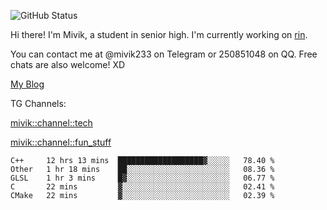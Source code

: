 ![GitHub Status](https://github-readme-stats.vercel.app/api?show_icons=true&username=Mivik)

Hi there! I'm Mivik, a student in senior high. I'm currently working on [rin](https://github.com/Mivik/rin).

You can contact me at @mivik233 on Telegram or 250851048 on QQ. Free chats are also welcome! XD

[My Blog](https://mivik.gitee.io)

TG Channels:

[mivik::channel::tech](https://t.me/mivik_channel_tech/)

[mivik::channel::fun_stuff](https://t.me/mivik_channel_fun_stuff/)

<!--START_SECTION:waka-->
```text
C++     12 hrs 13 mins  ███████████████████▓░░░░░   78.40 % 
Other   1 hr 18 mins    ██░░░░░░░░░░░░░░░░░░░░░░░   08.36 % 
GLSL    1 hr 3 mins     █▓░░░░░░░░░░░░░░░░░░░░░░░   06.77 % 
C       22 mins         ▓░░░░░░░░░░░░░░░░░░░░░░░░   02.41 % 
CMake   22 mins         ▓░░░░░░░░░░░░░░░░░░░░░░░░   02.39 % 
```
<!--END_SECTION:waka-->
